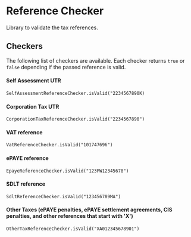 # Reference Checker

Library to validate the tax references.

## Checkers

The following list of checkers are available. Each checker returns `true` or `false` depending if the passed reference is valid.

#### Self Assessment UTR
 
    SelfAssessmentReferenceChecker.isValid("2234567890K)
 
#### Corporation Tax UTR

    CorporationTaxReferenceChecker.isValid("2234567890")

#### VAT reference

    VatReferenceChecker.isValid("101747696")

#### ePAYE reference

    EpayeReferenceChecker.isValid("123PW12345678")

#### SDLT reference

    SdltReferenceChecker.isValid("123456789MA")

#### Other Taxes (ePAYE penalties, ePAYE settlement agreements, CIS penalties, and other references that start with 'X')

    OtherTaxReferenceChecker.isValid("XA012345678901")
 
